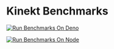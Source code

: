 # Kinekt Benchmarks

[![Run Benchmarks On Deno](<https://github.com/simplicity/kinekt-benchmarks/actions/workflows/Run Benchmarks On Deno.yml/badge.svg>)](<https://github.com/simplicity/kinekt-benchmarks/actions/workflows/Run Benchmarks On Deno.yml>)

[![Run Benchmarks On Node](<https://github.com/simplicity/kinekt-benchmarks/actions/workflows/Run Benchmarks On Node.yml/badge.svg>)](<https://github.com/simplicity/kinekt-benchmarks/actions/workflows/Run Benchmarks On Node.yml>)
